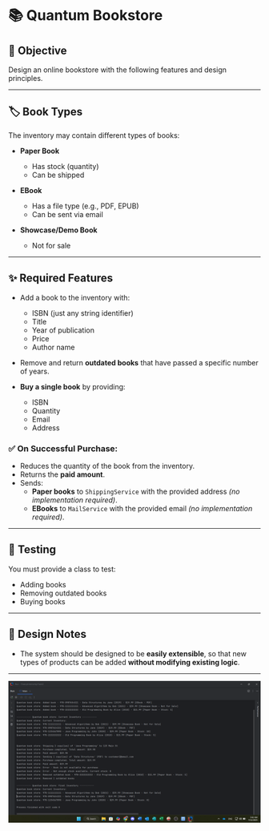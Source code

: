 # 📚 Quantum Bookstore

## 🧩 Objective

Design an online bookstore with the following features and design principles.

---

## 🏷️ Book Types

The inventory may contain different types of books:

- **Paper Book**  
  - Has stock (quantity)  
  - Can be shipped

- **EBook**  
  - Has a file type (e.g., PDF, EPUB)  
  - Can be sent via email

- **Showcase/Demo Book**  
  - Not for sale

---

## ✨ Required Features

- Add a book to the inventory with:
  - ISBN (just any string identifier)
  - Title
  - Year of publication
  - Price
  - Author name

- Remove and return **outdated books** that have passed a specific number of years.

- **Buy a single book** by providing:
  - ISBN
  - Quantity
  - Email
  - Address

### ✅ On Successful Purchase:
- Reduces the quantity of the book from the inventory.
- Returns the **paid amount**.
- Sends:
  - **Paper books** to `ShippingService` with the provided address *(no implementation required)*.
  - **EBooks** to `MailService` with the provided email *(no implementation required)*.

---

## 🧪 Testing

You must provide a class to test:

- Adding books
- Removing outdated books
- Buying books

---

## 🔧 Design Notes

- The system should be designed to be **easily extensible**, so that new types of products can be added **without modifying existing logic**.

---


![UML Diagram](run.png)
